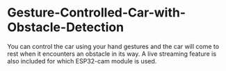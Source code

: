 # Gesture-Controlled-Car-with-Obstacle-Detection

You can control the car using your hand gestures and the car will come to rest when it encounters an obstacle in its way.
A live streaming feature is also included for which ESP32-cam module is used.
